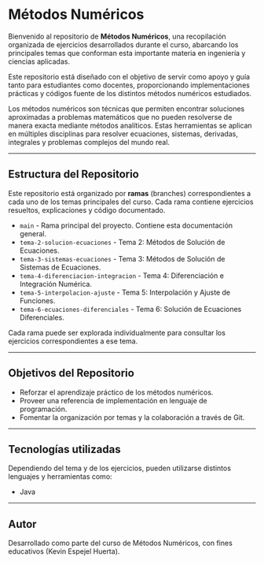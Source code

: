 
# Métodos Numéricos

Bienvenido al repositorio de **Métodos Numéricos**, una recopilación organizada de ejercicios desarrollados durante el curso, abarcando los principales temas que conforman esta importante materia en ingeniería y ciencias aplicadas.

Este repositorio está diseñado con el objetivo de servir como apoyo y guía tanto para estudiantes como docentes, proporcionando implementaciones prácticas y códigos fuente de los distintos métodos numéricos estudiados.

Los métodos numéricos son técnicas que permiten encontrar soluciones aproximadas a problemas matemáticos que no pueden resolverse de manera exacta mediante métodos analíticos. Estas herramientas se aplican en múltiples disciplinas para resolver ecuaciones, sistemas, derivadas, integrales y problemas complejos del mundo real.


---

## Estructura del Repositorio

Este repositorio está organizado por **ramas** (branches) correspondientes a cada uno de los temas principales del curso. Cada rama contiene ejercicios resueltos, explicaciones y código documentado.

- `main` - Rama principal del proyecto. Contiene esta documentación general.
- `tema-2-solucion-ecuaciones` - Tema 2: Métodos de Solución de Ecuaciones.
- `tema-3-sistemas-ecuaciones` - Tema 3: Métodos de Solución de Sistemas de Ecuaciones.
- `tema-4-diferenciacion-integracion` - Tema 4: Diferenciación e Integración Numérica.
- `tema-5-interpolacion-ajuste` - Tema 5: Interpolación y Ajuste de Funciones.
- `tema-6-ecuaciones-diferenciales` - Tema 6: Solución de Ecuaciones Diferenciales.

Cada rama puede ser explorada individualmente para consultar los ejercicios correspondientes a ese tema.

---

## Objetivos del Repositorio

- Reforzar el aprendizaje práctico de los métodos numéricos.
- Proveer una referencia de implementación en lenguaje de programación.
- Fomentar la organización por temas y la colaboración a través de Git.

---

## Tecnologías utilizadas

Dependiendo del tema y de los ejercicios, pueden utilizarse distintos lenguajes y herramientas como:

- Java
---

## Autor

Desarrollado como parte del curso de Métodos Numéricos, con fines educativos (Kevin Espejel Huerta).
